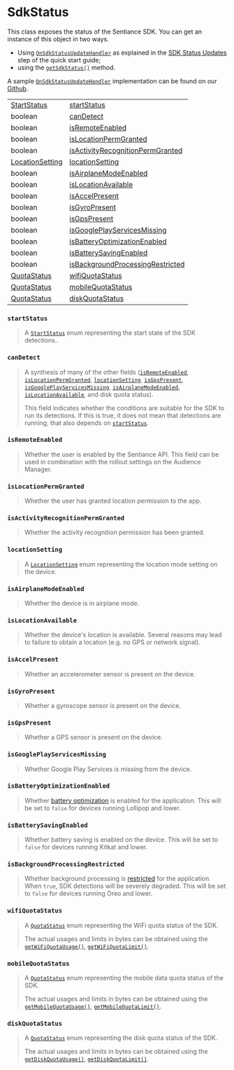 # SdkStatus

This class exposes the status of the Sentiance SDK. You can get an instance of this object in two ways.

* Using [`OnSdkStatusUpdateHandler`](../onsdkstatusupdatehandler.md) as explained in the [SDK Status Updates](../../../getting-started/android-sdk/sdk-status-updates.md) step of the quick start guide;
* using the [`getSdkStatus()`](../sentiance.md#getsdkstatus) method.

A sample [`OnSdkStatusUpdateHandler`](../onsdkstatusupdatehandler.md) implementation can be found on our [Github](https://github.com/sentiance/sdk-starter-android/blob/master/app/src/main/java/com/sentiance/sdkstarter/SdkStatusUpdateHandler.java). 

|  |  |
| :--- | :--- |
| [StartStatus](startstatus.md)  | [startStatus](startstatus.md) |
| boolean  | [canDetect](./#candetect) |
| boolean  | [isRemoteEnabled](./#isremoteenabled) |
| boolean  | [isLocationPermGranted](./#islocationpermgranted) |
| boolean | [isActivityRecognitionPermGranted](./#isactivityrecognitionpermgranted) |
| [LocationSetting](locationsetting.md)  | [locationSetting](./#locationsetting) |
| boolean  | [isAirplaneModeEnabled](./#isairplanemodeenabled) |
| boolean  | [isLocationAvailable](./#islocationavailable) |
| boolean  | [isAccelPresent](./#isaccelpresent) |
| boolean  | [isGyroPresent](./#isgyropresent) |
| boolean  | [isGpsPresent](./#isgpspresent) |
| boolean  | [isGooglePlayServicesMissing](./#isgoogleplayservicesmissing) |
| boolean | [isBatteryOptimizationEnabled](./#isbatteryoptimizationenabled) |
| boolean | [isBatterySavingEnabled](./#isbatterysavingenabled) |
| boolean | [isBackgroundProcessingRestricted](./#isbackgroundprocessingrestricted) |
| [QuotaStatus](quota-status.md)  | [wifiQuotaStatus](./#wifiquotastatus) |
| [QuotaStatus](quota-status.md)  | [mobileQuotaStatus](./#mobilequotastatus) |
| [QuotaStatus](quota-status.md)  | [diskQuotaStatus](./#diskquotastatus) |



### `startStatus`

> A [`StartStatus`](startstatus.md) enum representing the start state of the SDK detections..

### `canDetect`

> A synthesis of many of the other fields \([`isRemoteEnabled`](./#isremoteenabled), [`isLocationPermGranted`](./#islocationpermgranted), [`locationSetting`](./#locationsetting), [`isGpsPresent`](./#isgpspresent), [`isGooglePlayServicesMissing`](./#isgoogleplayservicesmissing), [`isAirplaneModeEnabled`](./#isairplanemodeenabled), [`isLocationAvailable`](./#islocationavailable), and disk quota status\).
>
> This field indicates whether the conditions are suitable for the SDK to run its detections. If this is true, it does not mean that detections are running; that also depends on [`startStatus`](./#startstatus).

### `isRemoteEnabled`

> Whether the user is enabled by the Sentiance API. This field can be used in combination with the rollout settings on the Audience Manager.

### `isLocationPermGranted`

> Whether the user has granted location permission to the app.

### `isActivityRecognitionPermGranted`

> Whether the activity recognition permission has been granted.

### `locationSetting`

> A [`LocationSetting`](locationsetting.md) enum representing the location mode setting on the device.

### `isAirplaneModeEnabled`

> Whether the device is in airplane mode.

### `isLocationAvailable`

> Whether the device's location is available. Several reasons may lead to failure to obtain a location \(e.g. no GPS or network signal\).

### `isAccelPresent`

> Whether an accelerometer sensor is present on the device.

### `isGyroPresent`

> Whether a gyroscope sensor is present on the device.

### `isGpsPresent`

> Whether a GPS sensor is present on the device.

### `isGooglePlayServicesMissing`

> Whether Google Play Services is missing from the device.

### `isBatteryOptimizationEnabled`

> Whether [battery optimization](../../../appendix/android/android-battery-optimization.md) is enabled for the application. This will be set to `false` for devices running Lollipop and lower.

### `isBatterySavingEnabled`

> Whether battery saving is enabled on the device. This will be set to `false` for devices running Kitkat and lower.

### `isBackgroundProcessingRestricted`

> Whether background processing is [restricted](https://developer.android.com/reference/android/app/ActivityManager#isBackgroundRestricted%28%29) for the application. When `true`, SDK detections will be severely degraded. This will be set to `false` for devices running Oreo and lower.

### `wifiQuotaStatus`

> A [`QuotaStatus`](quota-status.md) enum representing the WiFi quota status of the SDK.
>
> The actual usages and limits in bytes can be obtained using the [`getWiFiQuotaUsage()`](../sentiance.md#getwifiquotausage), [`getWiFiQuotaLimit()`](../sentiance.md#getwifiquotalimit).

### `mobileQuotaStatus`

> A [`QuotaStatus`](quota-status.md) enum representing the mobile data quota status of the SDK.
>
> The actual usages and limits in bytes can be obtained using the [`getMobileQuotaUsage()`](../sentiance.md#getmobilequotausage), [`getMobileQuotaLimit()`](../sentiance.md#getmobilequotalimit).

### `diskQuotaStatus`

> A [`QuotaStatus`](quota-status.md) enum representing the disk quota status of the SDK.
>
> The actual usages and limits in bytes can be obtained using the [`getDiskQuotaUsage()`](../sentiance.md#getdiskquotausage), [`getDiskQuotaLimit()`](../sentiance.md#getdiskquotalimit).

